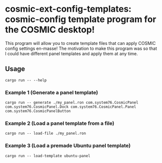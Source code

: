 # cosmic-ext-config-templates: cosmic-config template program for the COSMIC desktop!

This program will allow you to create template files that can apply COSMIC config settings en-masse! The motivation to make this program was so that I could have different panel templates and apply them at any time.

## Usage

```shell
cargo run -- --help
```

### Example 1 (Generate a panel template)

```shell
cargo run -- generate ./my_panel.ron com.system76.CosmicPanel com.system76.CosmicPanel.Dock com.system76.CosmicPanel.Panel com.system76.CosmicPanelButton
```

### Example 2 (Load a panel template from a file)

```shell
cargo run -- load-file ./my_panel.ron
```

### Example 3 (Load a premade Ubuntu panel template)

```shell
cargo run -- load-template ubuntu-panel
```